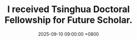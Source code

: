 ---
title: >-
    I received <strong>Tsinghua Doctoral Fellowship for Future Scholar</strong>.
date: 2025-09-10 09:00:00 +0800
---